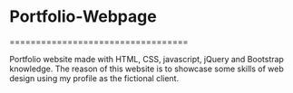 # Portfolio-Webpage
==================================

Portfolio website made with HTML, CSS, javascript, jQuery and Bootstrap knowledge. The reason of this website is to showcase some skills of web design using my profile as the fictional client.
